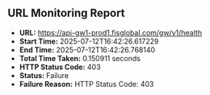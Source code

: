## URL Monitoring Report

- **URL:** https://api-gw1-prod1.fisglobal.com/gw/v1/health
- **Start Time:** 2025-07-12T16:42:26.617229
- **End Time:** 2025-07-12T16:42:26.768140
- **Total Time Taken:** 0.150911 seconds
- **HTTP Status Code:** 403
- **Status:** Failure
- **Failure Reason:** HTTP Status Code: 403

